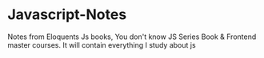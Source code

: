 # Javascript-Notes
Notes from Eloquents Js books, You don't know JS Series Book &amp; Frontend master courses. It will contain everything I study about js 
